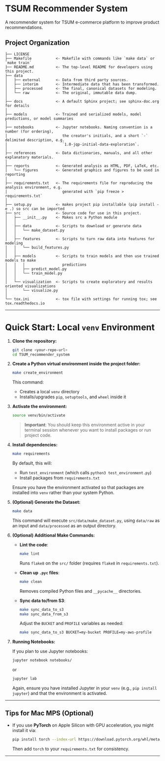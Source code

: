 TSUM Recommender System
==============================

A recommender system for TSUM e-commerce platform to improve product recommendations.

Project Organization
------------

    ├── LICENSE
    ├── Makefile           <- Makefile with commands like `make data` or `make train`
    ├── README.md          <- The top-level README for developers using this project.
    ├── data
    │   ├── external       <- Data from third party sources.
    │   ├── interim        <- Intermediate data that has been transformed.
    │   ├── processed      <- The final, canonical datasets for modeling.
    │   └── raw            <- The original, immutable data dump.
    │
    ├── docs               <- A default Sphinx project; see sphinx-doc.org for details
    │
    ├── models             <- Trained and serialized models, model predictions, or model summaries
    │
    ├── notebooks          <- Jupyter notebooks. Naming convention is a number (for ordering),
    │                         the creator's initials, and a short `-` delimited description, e.g.
    │                         `1.0-jqp-initial-data-exploration`.
    │
    ├── references         <- Data dictionaries, manuals, and all other explanatory materials.
    │
    ├── reports            <- Generated analysis as HTML, PDF, LaTeX, etc.
    │   └── figures        <- Generated graphics and figures to be used in reporting
    │
    ├── requirements.txt   <- The requirements file for reproducing the analysis environment, e.g.
    │                         generated with `pip freeze > requirements.txt`
    │
    ├── setup.py           <- makes project pip installable (pip install -e .) so src can be imported
    ├── src                <- Source code for use in this project.
    │   ├── __init__.py    <- Makes src a Python module
    │   │
    │   ├── data           <- Scripts to download or generate data
    │   │   └── make_dataset.py
    │   │
    │   ├── features       <- Scripts to turn raw data into features for modeling
    │   │   └── build_features.py
    │   │
    │   ├── models         <- Scripts to train models and then use trained models to make
    │   │   │                 predictions
    │   │   ├── predict_model.py
    │   │   └── train_model.py
    │   │
    │   └── visualization  <- Scripts to create exploratory and results oriented visualizations
    │       └── visualize.py
    │
    └── tox.ini            <- tox file with settings for running tox; see tox.readthedocs.io

--------

# Quick Start: Local `venv` Environment

1. **Clone the repository:**

   ```bash
   git clone <your-repo-url>
   cd TSUM_recommender_system
   ```

2. **Create a Python virtual environment inside the project folder:**

   ```bash
   make create_environment
   ```

   This command:
   - Creates a local `venv` directory
   - Installs/upgrades `pip`, `setuptools`, and `wheel` inside it

3. **Activate the environment:**

   ```bash
   source venv/bin/activate
   ```

   > **Important**: You should keep this environment active in your terminal session whenever you want to install packages or run project code.

4. **Install dependencies:**

   ```bash
   make requirements
   ```

   By default, this will:
   - Run `test_environment` (which calls `python3 test_environment.py`)
   - Install packages from `requirements.txt`
   
   Ensure you have the environment activated so that packages are installed into `venv` rather than your system Python.

5. **(Optional) Generate the Dataset:**

   ```bash
   make data
   ```
   This command will execute `src/data/make_dataset.py`, using `data/raw` as an input and `data/processed` as an output directory.

6. **(Optional) Additional Make Commands:**

   - **Lint the code**:
     ```bash
     make lint
     ```
     Runs `flake8` on the `src/` folder (requires `flake8` in `requirements.txt`).
     
   - **Clean up `.pyc` files**:
     ```bash
     make clean
     ```
     Removes compiled Python files and `__pycache__` directories.

   - **Sync data to/from S3**:
     ```bash
     make sync_data_to_s3
     make sync_data_from_s3
     ```
     Adjust the `BUCKET` and `PROFILE` variables as needed:
     ```bash
     make sync_data_to_s3 BUCKET=my-bucket PROFILE=my-aws-profile
     ```

7. **Running Notebooks:**

   If you plan to use Jupyter notebooks:
   ```bash
   jupyter notebook notebooks/
   ```
   or
   ```bash
   jupyter lab
   ```
   Again, ensure you have installed Jupyter in your `venv` (e.g., `pip install jupyter`) and that the environment is activated.

---

## Tips for Mac MPS (Optional)

- If you use **PyTorch** on Apple Silicon with GPU acceleration, you might install it via:
  ```bash
  pip install torch --index-url https://download.pytorch.org/whl/metal.html
  ```
  Then add `torch` to your `requirements.txt` for consistency.

---